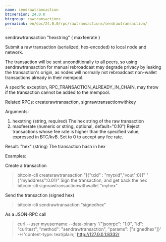 ```yaml
---
name: sendrawtransaction
btcversion: 24.0.0
btcgroup: rawtransactions
permalink: en/doc/24.0.0/rpc/rawtransactions/sendrawtransaction/
---
```


sendrawtransaction "hexstring" ( maxfeerate )

Submit a raw transaction (serialized, hex-encoded) to local node and network.

The transaction will be sent unconditionally to all peers, so using sendrawtransaction
for manual rebroadcast may degrade privacy by leaking the transaction's origin, as
nodes will normally not rebroadcast non-wallet transactions already in their mempool.

A specific exception, RPC_TRANSACTION_ALREADY_IN_CHAIN, may throw if the transaction cannot be added to the mempool.

Related RPCs: createrawtransaction, signrawtransactionwithkey

Arguments:
1. hexstring     (string, required) The hex string of the raw transaction
2. maxfeerate    (numeric or string, optional, default="0.10") Reject transactions whose fee rate is higher than the specified value, expressed in BTC/kvB.
                 Set to 0 to accept any fee rate.
                 

Result:
"hex"    (string) The transaction hash in hex

Examples:

Create a transaction
> bitcoin-cli createrawtransaction "[{\"txid\" : \"mytxid\",\"vout\":0}]" "{\"myaddress\":0.01}"
Sign the transaction, and get back the hex
> bitcoin-cli signrawtransactionwithwallet "myhex"

Send the transaction (signed hex)
> bitcoin-cli sendrawtransaction "signedhex"

As a JSON-RPC call
> curl --user myusername --data-binary '{"jsonrpc": "1.0", "id": "curltest", "method": "sendrawtransaction", "params": ["signedhex"]}' -H 'content-type: text/plain;' http://127.0.0.1:8332/


